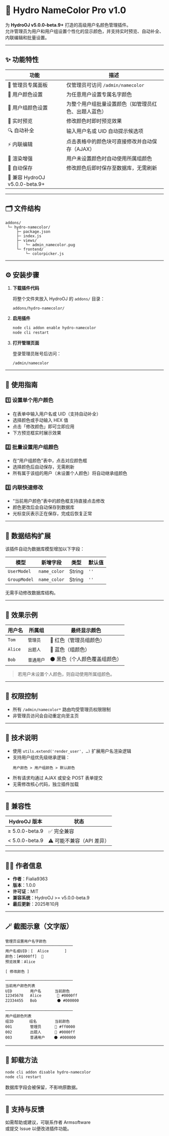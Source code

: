 # 🌈 Hydro NameColor Pro v1.0

为 **HydroOJ v5.0.0-beta.9+** 打造的高级用户名颜色管理插件。  
允许管理员为用户和用户组设置个性化的显示颜色，并支持实时预览、自动补全、内联编辑和批量设置。

---

## ✨ 功能特性

| 功能 | 描述 |
|------|------|
| 👑 管理员专属面板 | 仅管理员可访问 `/admin/namecolor` |
| 🧍 用户颜色设置 | 为任意用户设置专属名字颜色 |
| 👥 用户组颜色设置 | 为整个用户组批量设置颜色（如管理员红色、出题人蓝色） |
| 🎨 实时预览 | 修改颜色时即时预览效果 |
| 🔍 自动补全 | 输入用户名或 UID 自动提示候选项 |
| ⚡ 内联编辑 | 点击表格中的颜色块可直接修改并自动保存（AJAX） |
| 🧠 渲染增强 | 用户未设置颜色时自动使用所属组颜色 |
| 💾 自动保存 | 修改颜色后即时保存至数据库，无需刷新 |
| 🧱 兼容 HydroOJ v5.0.0-beta.9+ |

---

## 🗂️ 文件结构

```
addons/
 └─ hydro-namecolor/
     ├─ package.json
     ├─ index.js
     ├─ views/
     │   └─ admin_namecolor.pug
     └─ frontend/
         └─ colorpicker.js
```

---

## ⚙️ 安装步骤

1. **下载插件代码**

   将整个文件夹放入 HydroOJ 的 `addons/` 目录：
   ```
   addons/hydro-namecolor/
   ```

2. **启用插件**
   ```bash
   node cli addon enable hydro-namecolor
   node cli restart
   ```

3. **打开管理页面**

   登录管理员账号后访问：
   ```
   /admin/namecolor
   ```

---

## 🧭 使用指南

### 1️⃣ 设置单个用户颜色

- 在表单中输入用户名或 UID（支持自动补全）  
- 选择颜色或手动输入 HEX 值  
- 点击「修改颜色」即可立即应用  
- 下方预览框实时展示效果  

### 2️⃣ 批量设置用户组颜色

- 在“用户组颜色”表中，点击对应颜色框  
- 选择颜色后自动保存，无需刷新  
- 所有属于该组的用户（未设置个人颜色）将自动继承组颜色  

### 3️⃣ 内联快速修改

- “当前用户颜色”表中的颜色框支持直接点击修改  
- 颜色更改后会自动保存到数据库  
- 光标变灰表示正在保存，完成后恢复正常  

---

## 🧩 数据结构扩展

该插件自动为数据库模型增加以下字段：

| 模型 | 新增字段 | 类型 | 默认值 |
|------|-----------|------|--------|
| `UserModel` | `name_color` | String | `''` |
| `GroupModel` | `name_color` | String | `''` |

无需手动修改数据库结构。

---

## 🎨 效果示例

| 用户名 | 所属组 | 最终显示颜色 |
|---------|----------|--------------|
| `Tom` | `管理员` | 🔴 红色（管理员组颜色） |
| `Alice` | `出题人` | 🔵 蓝色（组颜色） |
| `Bob` | `普通用户` | ⚫ 黑色（个人颜色覆盖组颜色） |

> 若用户未设置个人颜色，则自动使用所属组颜色。  

---

## 🔐 权限控制

- 所有 `/admin/namecolor*` 路由均受管理员权限限制  
- 非管理员访问会自动重定向至主页  

---

## 🧰 技术说明

- 使用 `utils.extend('render_user', …)` 扩展用户名渲染逻辑  
- 支持用户组优先级继承逻辑：  
  ```
  用户颜色 > 用户组颜色 > 默认颜色
  ```
- 所有请求均通过 AJAX 或安全 POST 表单提交  
- 无需修改核心代码，独立插件加载  

---

## 🧪 兼容性

| HydroOJ 版本 | 状态 |
|---------------|--------|
| ≥ 5.0.0-beta.9 | ✅ 完全兼容 |
| < 5.0.0-beta.9 | ⚠️ 可能不兼容（API 差异） |

---

## 🧑‍💻 作者信息

- **作者**：Fialia9363 
- **版本**：1.0.0  
- **许可证**：MIT  
- **兼容系统**：HydroOJ >= v5.0.0-beta.9  
- **最后更新**：2025年10月

---

## 🪄 截图示意（文字版）

```
管理员设置用户名字颜色
──────────────────────────────
用户名或UID：[  Alice       ]  
颜色：[#0000ff]  🎨  
预览效果：Alice

[ 修改颜色 ]

──────────────────────────────
当前用户颜色列表
UID        用户名      当前颜色
12345678   Alice       🔵 #0000ff
22334455   Bob         ⚫ #000000

──────────────────────────────
用户组颜色列表
组ID       组名        当前颜色
001        管理员      🔴 #ff0000
002        出题人      🔵 #0000ff
003        普通用户    ⚫ #000000
```

---

## 🧩 卸载方法

```bash
node cli addon disable hydro-namecolor
node cli restart
```

数据库字段会被保留，不影响原数据。

---

## 💬 支持与反馈

如需帮助或建议，可联系作者 Armsoftware  
或提交 Issue 以便改进插件功能。
